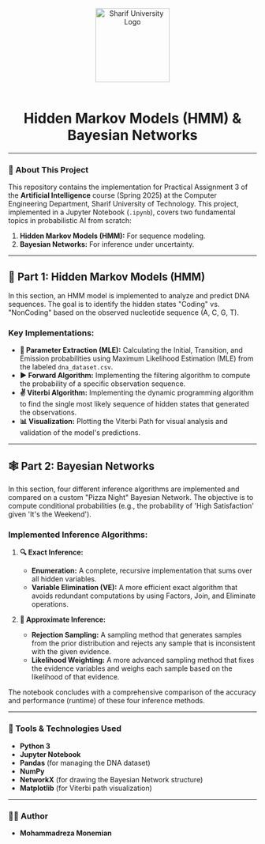 <div align="center">
  <img src="https://cdn.freebiesupply.com/logos/large/2x/sharif-logo-png-transparent.png" width="150" height="150" alt="Sharif University Logo">
  <br><br>
  <h1 align="center">Hidden Markov Models (HMM) & Bayesian Networks</h1>
</div>

---

### :dart: About This Project

This repository contains the implementation for Practical Assignment 3 of the **Artificial Intelligence** course (Spring 2025) at the Computer Engineering Department, Sharif University of Technology. This project, implemented in a Jupyter Notebook (`.ipynb`), covers two fundamental topics in probabilistic AI from scratch:

1.  **Hidden Markov Models (HMM):** For sequence modeling.
2.  **Bayesian Networks:** For inference under uncertainty.

---

## 🧬 Part 1: Hidden Markov Models (HMM)

In this section, an HMM model is implemented to analyze and predict DNA sequences. The goal is to identify the hidden states "Coding" vs. "NonCoding" based on the observed nucleotide sequence (A, C, G, T).

### Key Implementations:

* **:floppy_disk: Parameter Extraction (MLE):** Calculating the Initial, Transition, and Emission probabilities using Maximum Likelihood Estimation (MLE) from the labeled `dna_dataset.csv`.
* **:arrow_forward: Forward Algorithm:** Implementing the filtering algorithm to compute the probability of a specific observation sequence.
* **:v: Viterbi Algorithm:** Implementing the dynamic programming algorithm to find the single most likely sequence of hidden states that generated the observations.
* **:bar_chart: Visualization:** Plotting the Viterbi Path for visual analysis and validation of the model's predictions.

---

## 🕸️ Part 2: Bayesian Networks

In this section, four different inference algorithms are implemented and compared on a custom "Pizza Night" Bayesian Network. The objective is to compute conditional probabilities (e.g., the probability of 'High Satisfaction' given 'It's the Weekend').

### Implemented Inference Algorithms:

1.  **:mag: Exact Inference:**
    * **Enumeration:** A complete, recursive implementation that sums over all hidden variables.
    * **Variable Elimination (VE):** A more efficient exact algorithm that avoids redundant computations by using Factors, Join, and Eliminate operations.

2.  **:game_die: Approximate Inference:**
    * **Rejection Sampling:** A sampling method that generates samples from the prior distribution and rejects any sample that is inconsistent with the given evidence.
    * **Likelihood Weighting:** A more advanced sampling method that fixes the evidence variables and weighs each sample based on the likelihood of that evidence.

The notebook concludes with a comprehensive comparison of the accuracy and performance (runtime) of these four inference methods.

---

### :wrench: Tools & Technologies Used

* **Python 3**
* **Jupyter Notebook**
* **Pandas** (for managing the DNA dataset)
* **NumPy**
* **NetworkX** (for drawing the Bayesian Network structure)
* **Matplotlib** (for Viterbi path visualization)

---
### 👨‍💻 Author
* **Mohammadreza Monemian**
